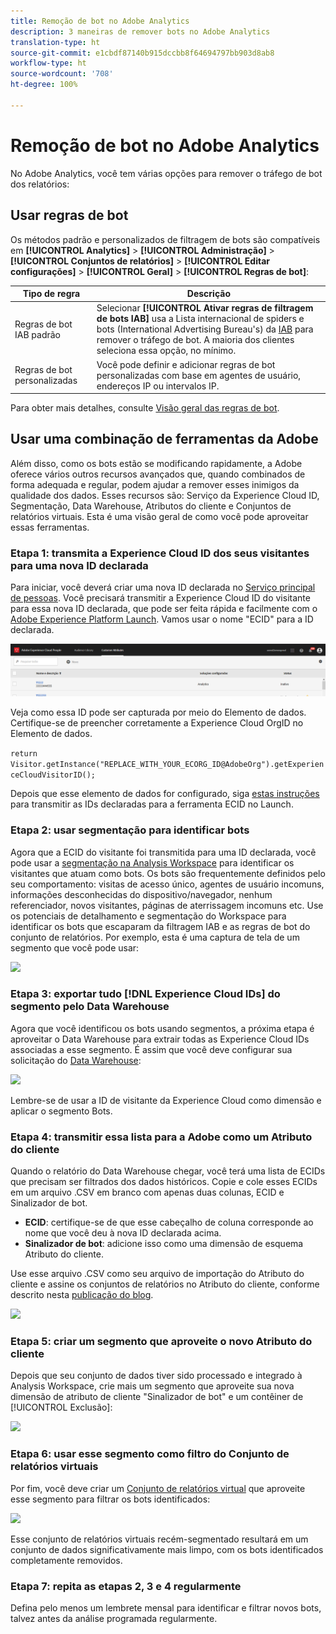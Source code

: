 ```yaml
---
title: Remoção de bot no Adobe Analytics
description: 3 maneiras de remover bots no Adobe Analytics
translation-type: ht
source-git-commit: e1cbdf87140b915dccbb8f64694797bb903d8ab8
workflow-type: ht
source-wordcount: '708'
ht-degree: 100%

---
```



# Remoção de bot no Adobe Analytics

No Adobe Analytics, você tem várias opções para remover o tráfego de bot dos relatórios:

## Usar regras de bot

Os métodos padrão e personalizados de filtragem de bots são compatíveis em **[!UICONTROL Analytics]** > **[!UICONTROL Administração]** > **[!UICONTROL Conjuntos de relatórios]** > **[!UICONTROL Editar configurações]** > **[!UICONTROL Geral]** > **[!UICONTROL Regras de bot]**:

| Tipo de regra | Descrição |
|--- |--- |
| Regras de bot IAB padrão | Selecionar **[!UICONTROL Ativar regras de filtragem de bots IAB]** usa a Lista internacional de spiders e bots (International Advertising Bureau&#39;s) da [IAB](https://www.iab.com/) para remover o tráfego de bot. A maioria dos clientes seleciona essa opção, no mínimo. |
| Regras de bot personalizadas | Você pode definir e adicionar regras de bot personalizadas com base em agentes de usuário, endereços IP ou intervalos IP. |

Para obter mais detalhes, consulte [Visão geral das regras de bot](/help/admin/admin/bot-removal/bot-rules.md).

## Usar uma combinação de ferramentas da Adobe

Além disso, como os bots estão se modificando rapidamente, a Adobe oferece vários outros recursos avançados que, quando combinados de forma adequada e regular, podem ajudar a remover esses inimigos da qualidade dos dados. Esses recursos são: Serviço da Experience Cloud ID, Segmentação, Data Warehouse, Atributos do cliente e Conjuntos de relatórios virtuais. Esta é uma visão geral de como você pode aproveitar essas ferramentas.

### Etapa 1: transmita a Experience Cloud ID dos seus visitantes para uma nova ID declarada

Para iniciar, você deverá criar uma nova ID declarada no [Serviço principal de pessoas](https://docs.adobe.com/content/help/pt-BR/core-services/interface/audiences/audience-library.html). Você precisará transmitir a Experience Cloud ID do visitante para essa nova ID declarada, que pode ser feita rápida e facilmente com o [Adobe Experience Platform Launch](https://docs.adobe.com/content/help/en/launch/using/implement/solutions/idservice-save.html). Vamos usar o nome &quot;ECID&quot; para a ID declarada.

![](assets/bot-cust-attr-setup.png)

Veja como essa ID pode ser capturada por meio do Elemento de dados. Certifique-se de preencher corretamente a Experience Cloud OrgID no Elemento de dados.

```return Visitor.getInstance("REPLACE_WITH_YOUR_ECORG_ID@AdobeOrg").getExperienceCloudVisitorID();```

Depois que esse elemento de dados for configurado, siga [estas instruções](https://docs.adobe.com/content/help/en/launch/using/implement/solutions/idservice-save.html) para transmitir as IDs declaradas para a ferramenta ECID no Launch.

### Etapa 2: usar segmentação para identificar bots

Agora que a ECID do visitante foi transmitida para uma ID declarada, você pode usar a [segmentação na Analysis Workspace](https://docs.adobe.com/content/help/pt-BR/analytics/analyze/analysis-workspace/components/t-freeform-project-segment.html) para identificar os visitantes que atuam como bots. Os bots são frequentemente definidos pelo seu comportamento: visitas de acesso único, agentes de usuário incomuns, informações desconhecidas do dispositivo/navegador, nenhum referenciador, novos visitantes, páginas de aterrissagem incomuns etc. Use os potenciais de detalhamento e segmentação do Workspace para identificar os bots que escaparam da filtragem IAB e as regras de bot do conjunto de relatórios. Por exemplo, esta é uma captura de tela de um segmento que você pode usar:

![](assets/bot-filter-seg1.png)

### Etapa 3: exportar tudo [!DNL Experience Cloud IDs] do segmento pelo Data Warehouse

Agora que você identificou os bots usando segmentos, a próxima etapa é aproveitar o Data Warehouse para extrair todas as Experience Cloud IDs associadas a esse segmento. É assim que você deve configurar sua solicitação do [Data Warehouse](https://docs.adobe.com/content/help/pt-BR/analytics/export/data-warehouse/data-warehouse.html):

![](assets/bot-dwh-3.png)

Lembre-se de usar a ID de visitante da Experience Cloud como dimensão e aplicar o segmento Bots.

### Etapa 4: transmitir essa lista para a Adobe como um Atributo do cliente

Quando o relatório do Data Warehouse chegar, você terá uma lista de ECIDs que precisam ser filtrados dos dados históricos. Copie e cole esses ECIDs em um arquivo .CSV em branco com apenas duas colunas, ECID e Sinalizador de bot.

* **ECID**: certifique-se de que esse cabeçalho de coluna corresponde ao nome que você deu à nova ID declarada acima.
* **Sinalizador de bot**: adicione isso como uma dimensão de esquema Atributo do cliente.

Use esse arquivo .CSV como seu arquivo de importação do Atributo do cliente e assine os conjuntos de relatórios no Atributo do cliente, conforme descrito nesta [publicação do blog](https://theblog.adobe.com/link-digital-behavior-customers).

![](assets/bot-csv-4.png)

### Etapa 5: criar um segmento que aproveite o novo Atributo do cliente

Depois que seu conjunto de dados tiver sido processado e integrado à Analysis Workspace, crie mais um segmento que aproveite sua nova dimensão de atributo de cliente &quot;Sinalizador de bot&quot; e um contêiner de [!UICONTROL Exclusão]:

![](assets/bot-filter-seg2.png)

### Etapa 6: usar esse segmento como filtro do Conjunto de relatórios virtuais

Por fim, você deve criar um [Conjunto de relatórios virtual](/help/components/vrs/vrs-about.md) que aproveite esse segmento para filtrar os bots identificados:

![](assets/bot-vrs.png)

Esse conjunto de relatórios virtuais recém-segmentado resultará em um conjunto de dados significativamente mais limpo, com os bots identificados completamente removidos.

### Etapa 7: repita as etapas 2, 3 e 4 regularmente

Defina pelo menos um lembrete mensal para identificar e filtrar novos bots, talvez antes da análise programada regularmente.
